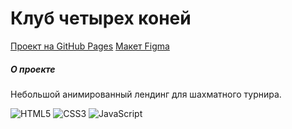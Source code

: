 # Клуб четырех коней
[Проект на GitHub Pages](https://caseyaru.github.io/crowd/)
[Макет Figma](https://www.figma.com/design/OAbWDIji73rDu3ivde7q4C/Дизайн-для-верстки-%7C-Тестовый-лендинг-(Copy))

##### О проекте
Небольшой анимированный лендинг для шахматного турнира.

![HTML5](https://img.shields.io/badge/html5-%23E34F26.svg?style=for-the-badge&logo=html5&logoColor=white) ![CSS3](https://img.shields.io/badge/css3-%231572B6.svg?style=for-the-badge&logo=css3&logoColor=white) ![JavaScript](https://img.shields.io/badge/javascript-%23323330.svg?style=for-the-badge&logo=javascript&logoColor=%23F7DF1E)
